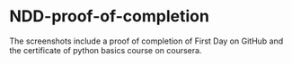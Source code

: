 # NDD-proof-of-completion
The screenshots include a proof of completion of First Day on GitHub and the certificate of python basics course on coursera.
